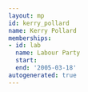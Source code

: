 ```yaml
---
layout: mp
id: kerry_pollard
name: Kerry Pollard
memberships:
- id: lab
  name: Labour Party
  start: 
  end: '2005-03-18'
autogenerated: true
---
```

